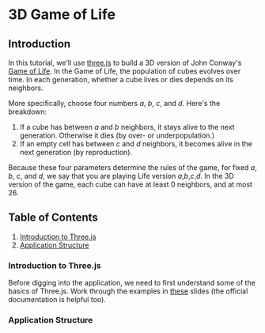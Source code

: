 # 3D Game of Life

## Introduction

In this tutorial, we'll use [three.js](threejs.org) to build a 3D version of John Conway's [Game of Life](https://en.wikipedia.org/wiki/Conway's_Game_of_Life). In the Game of Life, the population of cubes evolves over time. In each generation, whether a cube lives or dies depends on its neighbors.

More specifically, choose four numbers _a_, _b_, _c_, and _d_. Here's the breakdown:

1. If a cube has between _a_ and _b_ neighbors, it stays alive to the next generation. Otherwise it dies (by over- or underpopulation.)
2. If an empty cell has between _c_ and _d_ neighbors, it becomes alive in the next generation (by reproduction).

Because these four parameters determine the rules of the game, for fixed _a_, _b_, _c_, and _d_, we say that you are playing Life version _a_,_b_,_c_,_d_. In the 3D version of the game, each cube can have at least 0 neighbors, and at most 26.

## Table of Contents

1. [Introduction to Three.js](#introduction-to-three.js)
2. [Application Structure](#application-structure)

### Introduction to Three.js

Before digging into the application, we need to first understand some of the basics of Three.js. Work through the examples in [these](http://slides.com/mattlane-2/code-into-the-third-dimension#/) slides (the official documentation is helpful too).

### Application Structure

